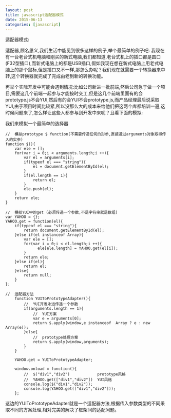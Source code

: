 ```yaml
---
layout: post
title: javascript适配器模式
date: 2015-06-13
categories: [javascript]
---
```


适配器模式:

适配器,顾名思义,我们生活中能见到很多这样的例子,举个最简单的例子吧:
我现在有一台老台式机电脑和刚买的新式电脑,我们都知道,老台式机上的插口都是圆口(F32型插口),而新式电脑上的都是USB插口,假如我现在想在新式电脑上用老式电脑上的那个鼠标,但是插口又不一样,那怎么办呢？我们现在就需要一个转换器来中转,这个转换器就完成了完成由老到新的转换功能。


再举个实际开发中可能会遇到情况:比如公司新进一批前端,然后公司急于做一个项目,需要这几个前端一起参与才能按时交工,但是这几个前端里面有的会prototype.js不会YUI,然后有的会YUI不会prototype.js,而产品经理最后说采取YUI,由于项目时间比较紧,所以没那么大的成本来给他们把这两个库都培训一遍,这时候问题来了,怎么样让这些人都参与到开发中来呢？且看下面的模拟:

我们来模拟一个最简单的选择器


    //  模拟prototype $ function(不需要传递任何的形参,直接通过arguments对象取得传入的实参)
    function $(){
        var ele = [];
        for(var i = 0;i < arguments.length;i ++){
            var el = arguments[i];
            if(typeof el === "string"){
                el = document.getElementById(el);
            }
            if(el.length == 1){
                return el;
            }
            ele.push(el);
        }
        return ele;
    }
    
    //  模拟YUI中的get (必须传递一个参数,不是字符串就是数组)
    var YAHOO = {};
    YAHOO.get = function(el){
        if(typeof el === "string"){
            return document.getElementById(el);
        }else if(el instanceof Array){
            var ele = [];
            for(var i = 0;i < el.length;i ++){
                  ele[ele.length] = YAHOO.get(el[i]);
            }
            return ele;
        }else if(el){
            return el;
        }else{
            return null;
        }
    };
    
    //  适配器方法
        function YUIToPrototypeAdapter(){
            //  YUI开发永远传递一个参数
            if(arguments.length == 1){
                //  YUI方案
                var e = arguments[0];
                return $.apply(window,e instanceof  Array ? e : new Array(e));
            }else{
                //  prototype处理方案
                return $.apply(window,arguments);
            }
        }

        YAHOO.get = YUIToPrototypeAdapter;

        window.onload = function(){
            //  $("div1","div2")            prototype风格
            //  YAHOO.get(["div1","div2"])  YUI风格
            console.log($("div1","div2"));
            console.log(YAHOO.get(["div1","div2"]));
        };
    


这边的YUIToPrototypeAdapter就是一个适配器方法,根据传入参数类型的不同采取不同的方案处理,相对完美的解决了框架间的适配问题。